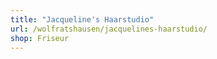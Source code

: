 ```yaml
---
title: "Jacqueline's Haarstudio"
url: /wolfratshausen/jacquelines-haarstudio/
shop: Friseur
---
```

